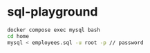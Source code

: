 # sql-playground

```bash
docker compose exec mysql bash
cd home
mysql < employees.sql -u root -p // password
```
